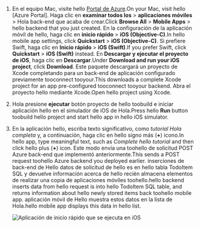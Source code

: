 
1. <span data-ttu-id="b4b5c-101">En el equipo Mac, visite hello [Portal de Azure].</span><span class="sxs-lookup"><span data-stu-id="b4b5c-101">On your Mac, visit hello [Azure Portal].</span></span> <span data-ttu-id="b4b5c-102">Haga clic en **examinar todos los** > **aplicaciones móviles** > Hola back-end que acaba de crear.</span><span class="sxs-lookup"><span data-stu-id="b4b5c-102">Click **Browse All** > **Mobile Apps** > hello backend that you just created.</span></span> <span data-ttu-id="b4b5c-103">En la configuración de la aplicación móvil de hello, haga clic en **inicio rápido** > **iOS (Objective-C)**.</span><span class="sxs-lookup"><span data-stu-id="b4b5c-103">In hello mobile app settings, click **Quickstart** > **iOS (Objective-C)**.</span></span> <span data-ttu-id="b4b5c-104">Si prefiere Swift, haga clic en **Inicio rápido** > **iOS (Swift)**.</span><span class="sxs-lookup"><span data-stu-id="b4b5c-104">If you prefer Swift, click **Quickstart** > **iOS (Swift)** instead.</span></span> <span data-ttu-id="b4b5c-105">En **Descargar y ejecutar el proyecto de iOS**, haga clic en **Descargar**.</span><span class="sxs-lookup"><span data-stu-id="b4b5c-105">Under **Download and run your iOS project**, click **Download**.</span></span> <span data-ttu-id="b4b5c-106">Este paquete descargará un proyecto de Xcode completando para un back-end de aplicación configurado previamente tooconnect tooyour.</span><span class="sxs-lookup"><span data-stu-id="b4b5c-106">This downloads a complete Xcode project for an app pre-configured tooconnect tooyour backend.</span></span> <span data-ttu-id="b4b5c-107">Abra el proyecto hello mediante Xcode.</span><span class="sxs-lookup"><span data-stu-id="b4b5c-107">Open hello project using Xcode.</span></span>
2. <span data-ttu-id="b4b5c-108">Hola presione **ejecutar** botón proyecto de hello toobuild e iniciar aplicación hello en el simulador de iOS de Hola.</span><span class="sxs-lookup"><span data-stu-id="b4b5c-108">Press hello **Run** button toobuild hello project and start hello app in hello iOS simulator.</span></span>
3. <span data-ttu-id="b4b5c-109">En la aplicación hello, escriba texto significativo, como *tutorial Hola completa* y, a continuación, haga clic en hello signo más (**+**) icono.</span><span class="sxs-lookup"><span data-stu-id="b4b5c-109">In hello app, type meaningful text, such as *Complete hello tutorial* and then click hello plus (**+**) icon.</span></span> <span data-ttu-id="b4b5c-110">Este modo envía una toohello de solicitud POST Azure back-end que implementó anteriormente.</span><span class="sxs-lookup"><span data-stu-id="b4b5c-110">This sends a POST request toohello Azure backend you deployed earlier.</span></span> <span data-ttu-id="b4b5c-111">inserciones de back-end de Hello datos de solicitud de hello es en hello tabla TodoItem SQL y devuelve información acerca de hello recién almacena elementos de realizar una copia de aplicaciones móviles toohello.</span><span class="sxs-lookup"><span data-stu-id="b4b5c-111">hello backend inserts data from hello request is into hello TodoItem SQL table, and returns information about hello newly stored items back toohello mobile app.</span></span> <span data-ttu-id="b4b5c-112">aplicación móvil de Hello muestra estos datos en la lista de Hola.</span><span class="sxs-lookup"><span data-stu-id="b4b5c-112">hello mobile app displays this data in hello list.</span></span> 

   ![Aplicación de inicio rápido que se ejecuta en iOS](./media/app-service-mobile-ios-quickstart/mobile-quickstart-startup-ios.png)

[Portal de Azure]: https://portal.azure.com/

